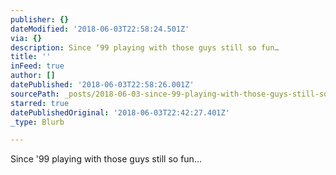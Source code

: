 ```yaml
---
publisher: {}
dateModified: '2018-06-03T22:58:24.501Z'
via: {}
description: Since ‘99 playing with those guys still so fun…
title: ''
inFeed: true
author: []
datePublished: '2018-06-03T22:58:26.001Z'
sourcePath: _posts/2018-06-03-since-99-playing-with-those-guys-still-so-fun.md
starred: true
datePublishedOriginal: '2018-06-03T22:42:27.401Z'
_type: Blurb

---
```

Since '99 playing with those guys still so fun...